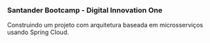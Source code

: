 ### Santander Bootcamp - Digital Innovation One
 Construindo um projeto com arquitetura baseada em microsserviços usando Spring Cloud.